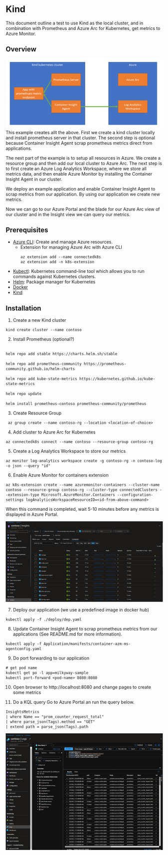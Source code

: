 # Kind
This document outline a test to use Kind as the local cluster, and in combination
with Prometheus and Azure Arc for Kubernetes, get metrics to Azure Monitor.

## Overview
![overview](./assets/kind-example-overview.png)
This example creates allt the above. First we create a kind cluster locally and install prometheus server in that
cluster. The second step is optional because Container Insight Agent scrap prometheus metrics direct from 
applications. 

The next part of the example is to setup all resources in Azure. We create a resource group and then add our
local cluster to Azure Arc. The next step is to first create an Azure Log Analytics Workspace, where we store
all metrics data, and then enable Azure Monitor by installing the Container Insight Agent in our cluster.

We deploy an example application and enable Container Insight Agent to scrap metrics from our application. By using our application we create new metrics.

Now we can go to our Azure Portal and the blade for our Azure Arc view of our cluster and in the Insight view
we can query our metrics.

## Prerequisites
- [Azure CLI](https://docs.microsoft.com/en-us/cli/azure/install-azure-cli?view=azure-cli-latest): Create and manage Azure resources.
    - Extension for managing Azure Arc with Azure CLI
        ```
        az extension add --name connectedk8s
        az extension add -n k8s-extension
        ```
- [Kubectl](https://kubernetes.io/docs/tasks/tools/install-kubectl/): Kubernetes command-line tool which allows you to run commands against Kubernetes clusters.
- [Helm](https://helm.sh/docs/intro/install/): Package manager for Kubernetes
- [Docker](https://docs.docker.com/desktop/)
- [Kind](https://kind.sigs.k8s.io/)

## Installation
1. Create a new Kind cluster
```
kind create cluster --name contoso
```

2. Install Prometheus (optional?)
```

helm repo add stable https://charts.helm.sh/stable

helm repo add prometheus-community https://prometheus-community.github.io/helm-charts

helm repo add kube-state-metrics https://kubernetes.github.io/kube-state-metrics

helm repo update

helm install prometheus-contoso prometheus-community/prometheus
```

3. Create Resource Group
```
 az group create --name contoso-rg --location <location-of-choice>
```

4. Add cluster to Azure Arc for Kubernetes
```
az connectedk8s connect --name contoso --resource-group contoso-rg
```

5. Create a Log Analytics Workspace to store our metrics
```
az monitor log-analytics workspace create -g contoso-rg -n contoso-log -o json --query "id"
```

6. Enable Azure Monitor for containers extension
```
az k8s-extension create --name azuremonitor-containers --cluster-name contoso --resource-group contoso-rg --cluster-type connectedClusters --extension-type Microsoft.AzureMonitor.Containers --configuration-settings logAnalyticsWorkspaceResourceID=<id-from-above-command>
```
When this command is completed, wait 5-10 minutes before any metrics is displayed in Azure Portal.

 ![insights-metrics](./assets/azure-monitor.png)

7. Deploy our application (we use a predefined image in docker hub)
```
kubectl apply -f ./deploy/dep.yaml
```

8. Update Container Insight Agent to scrap prometheus metrics from our applications (See README.md
for more information).
```
kubectl apply -f Application/manifests/container-azm-ms-agentconfig.yaml
```

9. Do port forwarding to our application
```
# get pod name
kubectl get po -l app=milkyway-sample
kubectl port-forward <pod-name> 8080:8080
```
10. Open browser to http://localhost:8080 and change pages to create some metrics

11. Do a KQL query
Go to Azure Portal an run the query below.
```
InsightsMetrics
| where Name == "prom_counter_request_total"
| where parse_json(Tags).method == "GET"
| extend path = parse_json(Tags).path
```
![insights-metrics](./assets/insights-metrics2.png)